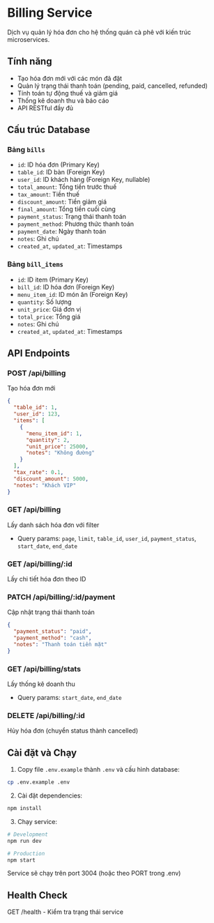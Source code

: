# Billing Service

Dịch vụ quản lý hóa đơn cho hệ thống quán cà phê với kiến trúc microservices.

## Tính năng

- Tạo hóa đơn mới với các món đã đặt
- Quản lý trạng thái thanh toán (pending, paid, cancelled, refunded)
- Tính toán tự động thuế và giảm giá
- Thống kê doanh thu và báo cáo
- API RESTful đầy đủ

## Cấu trúc Database

### Bảng `bills`
- `id`: ID hóa đơn (Primary Key)
- `table_id`: ID bàn (Foreign Key)
- `user_id`: ID khách hàng (Foreign Key, nullable)
- `total_amount`: Tổng tiền trước thuế
- `tax_amount`: Tiền thuế
- `discount_amount`: Tiền giảm giá
- `final_amount`: Tổng tiền cuối cùng
- `payment_status`: Trạng thái thanh toán
- `payment_method`: Phương thức thanh toán
- `payment_date`: Ngày thanh toán
- `notes`: Ghi chú
- `created_at`, `updated_at`: Timestamps

### Bảng `bill_items`
- `id`: ID item (Primary Key)
- `bill_id`: ID hóa đơn (Foreign Key)
- `menu_item_id`: ID món ăn (Foreign Key)
- `quantity`: Số lượng
- `unit_price`: Giá đơn vị
- `total_price`: Tổng giá
- `notes`: Ghi chú
- `created_at`, `updated_at`: Timestamps

## API Endpoints

### POST /api/billing
Tạo hóa đơn mới
```json
{
  "table_id": 1,
  "user_id": 123,
  "items": [
    {
      "menu_item_id": 1,
      "quantity": 2,
      "unit_price": 25000,
      "notes": "Không đường"
    }
  ],
  "tax_rate": 0.1,
  "discount_amount": 5000,
  "notes": "Khách VIP"
}
```

### GET /api/billing
Lấy danh sách hóa đơn với filter
- Query params: `page`, `limit`, `table_id`, `user_id`, `payment_status`, `start_date`, `end_date`

### GET /api/billing/:id
Lấy chi tiết hóa đơn theo ID

### PATCH /api/billing/:id/payment
Cập nhật trạng thái thanh toán
```json
{
  "payment_status": "paid",
  "payment_method": "cash",
  "notes": "Thanh toán tiền mặt"
}
```

### GET /api/billing/stats
Lấy thống kê doanh thu
- Query params: `start_date`, `end_date`

### DELETE /api/billing/:id
Hủy hóa đơn (chuyển status thành cancelled)

## Cài đặt và Chạy

1. Copy file `.env.example` thành `.env` và cấu hình database:
```bash
cp .env.example .env
```

2. Cài đặt dependencies:
```bash
npm install
```

3. Chạy service:
```bash
# Development
npm run dev

# Production
npm start
```

Service sẽ chạy trên port 3004 (hoặc theo PORT trong .env)

## Health Check

GET /health - Kiểm tra trạng thái service

